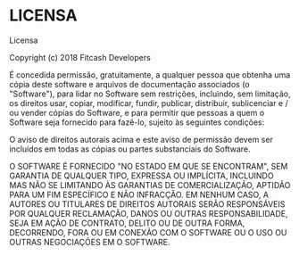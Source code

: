 # LICENSA
Licensa 

Copyright (c) 2018  Fitcash Developers

É concedida permissão, gratuitamente, a qualquer pessoa que obtenha uma cópia
deste software e arquivos de documentação associados (o "Software"), para lidar
no Software sem restrições, incluindo, sem limitação, os direitos
usar, copiar, modificar, fundir, publicar, distribuir, sublicenciar e / ou vender
cópias do Software, e para permitir que pessoas a quem o Software seja
fornecido para fazê-lo, sujeito às seguintes condições:

O aviso de direitos autorais acima e este aviso de permissão devem ser incluídos em
todas as cópias ou partes substanciais do Software.

O SOFTWARE É FORNECIDO "NO ESTADO EM QUE SE ENCONTRAM", SEM GARANTIA DE QUALQUER TIPO, EXPRESSA OU
IMPLÍCITA, INCLUINDO MAS NÃO SE LIMITANDO ÀS GARANTIAS DE COMERCIALIZAÇÃO,
APTIDÃO PARA UM FIM ESPECÍFICO E NÃO INFRACÇÃO. EM NENHUM CASO, A
AUTORES OU TITULARES DE DIREITOS AUTORAIS SERÃO RESPONSÁVEIS POR QUALQUER RECLAMAÇÃO, DANOS OU OUTRAS
RESPONSABILIDADE, SEJA EM AÇÃO DE CONTRATO, DELITO OU DE OUTRA FORMA, DECORRENDO,
FORA OU EM CONEXÃO COM O SOFTWARE OU O USO OU OUTRAS NEGOCIAÇÕES EM
O SOFTWARE.
